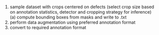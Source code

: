 #

1. sample dataset with crops centered on defects (select crop size based on annotation statistics, detector and cropping strategy for inference)
    (a) compute bounding boxes from masks and write to .txt
2. perform data augmentation using preferred annotation format
3. convert to required annotation format
